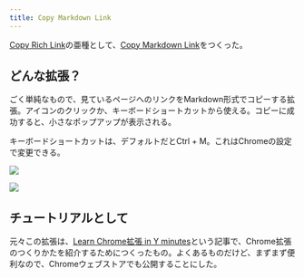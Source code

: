 ```yaml
---
title: Copy Markdown Link
---
```

[Copy Rich Link](https://chrome.google.com/webstore/detail/copy-rich-link/hikiamlgpdcabppakpmemaofmkgknpea)の亜種として、[Copy Markdown Link](https://chrome.google.com/webstore/detail/copy-markdown-link/gkceaaphhbeanfciglgpffnncfpipjpa)をつくった。

どんな拡張？
------

ごく単純なもので、見ているページへのリンクをMarkdown形式でコピーする拡張。アイコンのクリックか、キーボードショートカットから使える。コピーに成功すると、小さなポップアップが表示される。

キーボードショートカットは、デフォルトだとCtrl + M。これはChromeの設定で変更できる。

![](https://lh6.googleusercontent.com/nXf5Pl9bLlG_AenwdIrahCyGgIcZTN-l9MFWxzR7W64h1fKe3wdXARQ5BcvxkWHCvKTa4Dr906pLO2pSrUhRQg2uKefeFXkyRJIEc3oaGAriWqr4I1NVUFfIce2uh8jyN4JljBSJab1CanZaktneYjWgCXs7OQ3-5n_tFL6aIybEv4NBqm7Xdrfa)

![](https://lh6.googleusercontent.com/NQ-mCtV0Q6Fp-UiiDdUeGlUQ8cL9Z_flI3wHs_-1yjtE5PaEPVdfqFgEFknyVyxA2vUw6eGrbnEQm1_2YlJDeRLcVTn9kpZDO2c9agV9UbwICeNTBIm0y0C6Bak0mp-0ArXdVUJlBmQlWaEJX6uh6t6ENM99fHR7U244m1xb-vk8xWDq7NAiwFgF)

チュートリアルとして
----------

元々この拡張は、[Learn Chrome拡張 in Y minutes](https://r7kamura.com/articles/2022-05-18-learn-chrome-extention-in-y-minutes)という記事で、Chrome拡張のつくりかたを紹介するためにつくったもの。よくあるものだけど、まずまず便利なので、Chromeウェブストアでも公開することにした。
